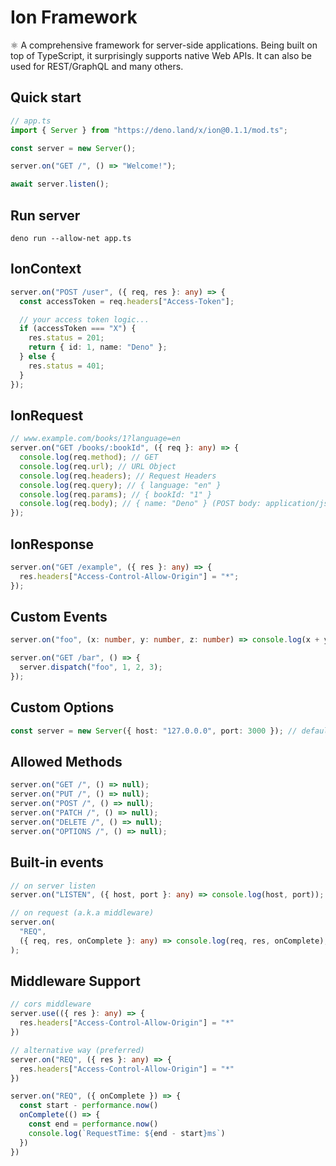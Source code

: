 # Ion Framework

⚛ A comprehensive framework for server-side applications. Being built on top of
TypeScript, it surprisingly supports native Web APIs. It can also be used for
REST/GraphQL and many others.

## Quick start

```ts
// app.ts
import { Server } from "https://deno.land/x/ion@0.1.1/mod.ts";

const server = new Server();

server.on("GET /", () => "Welcome!");

await server.listen();
```

## Run server

```properties
deno run --allow-net app.ts
```

## IonContext

```ts
server.on("POST /user", ({ req, res }: any) => {
  const accessToken = req.headers["Access-Token"];

  // your access token logic...
  if (accessToken === "X") {
    res.status = 201;
    return { id: 1, name: "Deno" };
  } else {
    res.status = 401;
  }
});
```

## IonRequest

```ts
// www.example.com/books/1?language=en
server.on("GET /books/:bookId", ({ req }: any) => {
  console.log(req.method); // GET
  console.log(req.url); // URL Object
  console.log(req.headers); // Request Headers
  console.log(req.query); // { language: "en" }
  console.log(req.params); // { bookId: "1" }
  console.log(req.body); // { name: "Deno" } (POST body: application/json only)
});
```

## IonResponse

```ts
server.on("GET /example", ({ res }: any) => {
  res.headers["Access-Control-Allow-Origin"] = "*";
});
```

## Custom Events

```ts
server.on("foo", (x: number, y: number, z: number) => console.log(x + y + z)); // 6

server.on("GET /bar", () => {
  server.dispatch("foo", 1, 2, 3);
});
```

## Custom Options

```ts
const server = new Server({ host: "127.0.0.0", port: 3000 }); // default 0.0.0.0:8080
```

## Allowed Methods

```ts
server.on("GET /", () => null);
server.on("PUT /", () => null);
server.on("POST /", () => null);
server.on("PATCH /", () => null);
server.on("DELETE /", () => null);
server.on("OPTIONS /", () => null);
```

## Built-in events

```ts
// on server listen
server.on("LISTEN", ({ host, port }: any) => console.log(host, port));

// on request (a.k.a middleware)
server.on(
  "REQ",
  ({ req, res, onComplete }: any) => console.log(req, res, onComplete),
);
```

## Middleware Support

```ts
// cors middleware
server.use(({ res }: any) => {
  res.headers["Access-Control-Allow-Origin"] = "*"
})

// alternative way (preferred)
server.on("REQ", ({ res }: any) => {
  res.headers["Access-Control-Allow-Origin"] = "*"
})

server.on("REQ", ({ onComplete }) => {
  const start - performance.now()
  onComplete(() => {
    const end = performance.now()
    console.log(`RequestTime: ${end - start}ms`)
  })
})
```
